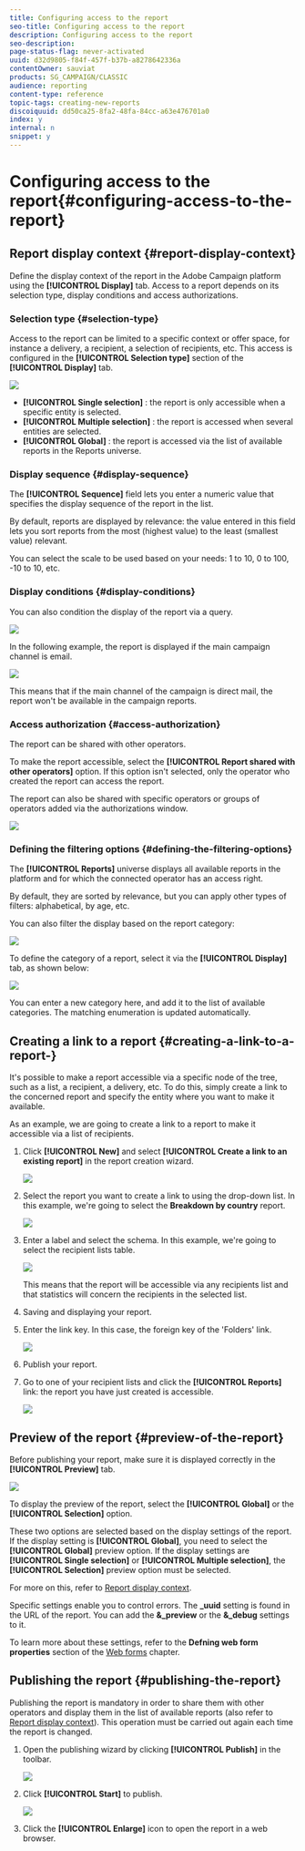 ```yaml
---
title: Configuring access to the report
seo-title: Configuring access to the report
description: Configuring access to the report
seo-description: 
page-status-flag: never-activated
uuid: d32d9805-f84f-457f-b37b-a8278642336a
contentOwner: sauviat
products: SG_CAMPAIGN/CLASSIC
audience: reporting
content-type: reference
topic-tags: creating-new-reports
discoiquuid: dd50ca25-8fa2-48fa-84cc-a63e476701a0
index: y
internal: n
snippet: y
---
```


# Configuring access to the report{#configuring-access-to-the-report}

## Report display context {#report-display-context}

Define the display context of the report in the Adobe Campaign platform using the **[!UICONTROL Display]** tab. Access to a report depends on its selection type, display conditions and access authorizations.

### Selection type {#selection-type}

Access to the report can be limited to a specific context or offer space, for instance a delivery, a recipient, a selection of recipients, etc. This access is configured in the **[!UICONTROL Selection type]** section of the **[!UICONTROL Display]** tab.

![](assets/s_ncs_advuser_report_visibility_4.png)

* **[!UICONTROL Single selection]** : the report is only accessible when a specific entity is selected. 
* **[!UICONTROL Multiple selection]** : the report is accessed when several entities are selected.
* **[!UICONTROL Global]** : the report is accessed via the list of available reports in the Reports universe.

### Display sequence {#display-sequence}

The **[!UICONTROL Sequence]** field lets you enter a numeric value that specifies the display sequence of the report in the list.

By default, reports are displayed by relevance: the value entered in this field lets you sort reports from the most (highest value) to the least (smallest value) relevant.

You can select the scale to be used based on your needs: 1 to 10, 0 to 100, -10 to 10, etc.

### Display conditions {#display-conditions}

You can also condition the display of the report via a query. 

![](assets/s_ncs_advuser_report_visibility_5.png)

In the following example, the report is displayed if the main campaign channel is email.

![](assets/s_ncs_advuser_report_visibility_6.png)

This means that if the main channel of the campaign is direct mail, the report won't be available in the campaign reports.

### Access authorization {#access-authorization}

The report can be shared with other operators.

To make the report accessible, select the **[!UICONTROL Report shared with other operators]** option. If this option isn't selected, only the operator who created the report can access the report.

The report can also be shared with specific operators or groups of operators added via the authorizations window.

![](assets/s_ncs_advuser_report_visibility_8.png)

### Defining the filtering options {#defining-the-filtering-options}

The **[!UICONTROL Reports]** universe displays all available reports in the platform and for which the connected operator has an access right.

By default, they are sorted by relevance, but you can apply other types of filters: alphabetical, by age, etc.

You can also filter the display based on the report category:

![](assets/report_ovv_select_type.png)

To define the category of a report, select it via the **[!UICONTROL Display]** tab, as shown below:

![](assets/report_select_category.png)

You can enter a new category here, and add it to the list of available categories. The matching enumeration is updated automatically.

## Creating a link to a report {#creating-a-link-to-a-report-}

It's possible to make a report accessible via a specific node of the tree, such as a list, a recipient, a delivery, etc. To do this, simply create a link to the concerned report and specify the entity where you want to make it available.

As an example, we are going to create a link to a report to make it accessible via a list of recipients.

1. Click **[!UICONTROL New]** and select **[!UICONTROL Create a link to an existing report]** in the report creation wizard.

   ![](assets/s_ncs_advuser_report_wizard_link_01.png)

1. Select the report you want to create a link to using the drop-down list. In this example, we're going to select the **Breakdown by country** report.

   ![](assets/s_ncs_advuser_report_wizard_link_02.png)

1. Enter a label and select the schema. In this example, we're going to select the recipient lists table. 

   ![](assets/s_ncs_advuser_report_wizard_link_03.png)

   This means that the report will be accessible via any recipients list and that statistics will concern the recipients in the selected list.

1. Saving and displaying your report.
1. Enter the link key. In this case, the foreign key of the 'Folders' link.

   ![](assets/s_ncs_advuser_report_wizard_link_04.png)

1. Publish your report.
1. Go to one of your recipient lists and click the **[!UICONTROL Reports]** link: the report you have just created is accessible.

   ![](assets/s_ncs_advuser_report_wizard_link_05.png)

## Preview of the report {#preview-of-the-report}

Before publishing your report, make sure it is displayed correctly in the **[!UICONTROL Preview]** tab.

![](assets/s_ncs_advuser_report_preview_01.png)

To display the preview of the report, select the **[!UICONTROL Global]** or the **[!UICONTROL Selection]** option.

These two options are selected based on the display settings of the report. If the display setting is **[!UICONTROL Global]**, you need to select the **[!UICONTROL Global]** preview option. If the display settings are **[!UICONTROL Single selection]** or **[!UICONTROL Multiple selection]**, the **[!UICONTROL Selection]** preview option must be selected.

For more on this, refer to [Report display context](../../reporting/using/configuring-access-to-the-report.md#report-display-context).

Specific settings enable you to control errors. The **_uuid** setting is found in the URL of the report. You can add the **&_preview** or the **&_debug** settings to it.

To learn more about these settings, refer to the **Defning web form properties** section of the [Web forms](../../web/using/about-web-forms.md) chapter.

## Publishing the report {#publishing-the-report}

Publishing the report is mandatory in order to share them with other operators and display them in the list of available reports (also refer to [Report display context](../../reporting/using/configuring-access-to-the-report.md#report-display-context)). This operation must be carried out again each time the report is changed.

1. Open the publishing wizard by clicking **[!UICONTROL Publish]** in the toolbar.

   ![](assets/s_ncs_advuser_report_publish_01.png)

1. Click **[!UICONTROL Start]** to publish.

   ![](assets/s_ncs_advuser_report_publish_02.png)

1. Click the **[!UICONTROL Enlarge]** icon to open the report in a web browser.


